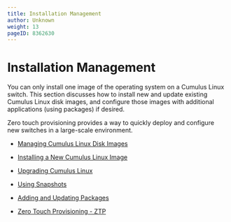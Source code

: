 ```yaml
---
title: Installation Management
author: Unknown
weight: 13
pageID: 8362630
---
```

# Installation Management

You can only install one image of the operating system on a Cumulus
Linux switch. This section discusses how to install new and update
existing Cumulus Linux disk images, and configure those images with
additional applications (using packages) if desired.

Zero touch provisioning provides a way to quickly deploy and configure
new switches in a large-scale environment.

  - [Managing Cumulus Linux Disk
    Images](Managing_Cumulus_Linux_Disk_Images.html)

  - [Installing a New Cumulus Linux
    Image](Installing_a_New_Cumulus_Linux_Image.html)

  - [Upgrading Cumulus Linux](Upgrading_Cumulus_Linux.html)

  - [Using Snapshots](Using_Snapshots.html)

  - [Adding and Updating Packages](Adding_and_Updating_Packages.html)

  - [Zero Touch Provisioning - ZTP](Zero_Touch_Provisioning_-_ZTP.html)

